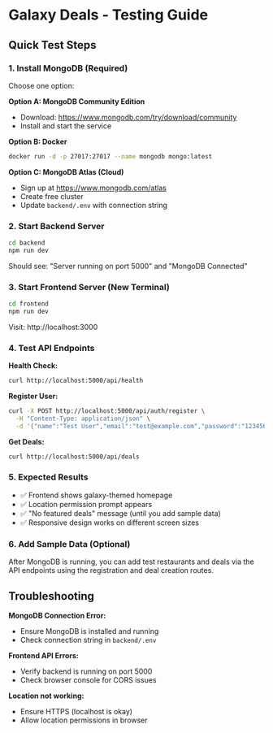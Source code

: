 # Galaxy Deals - Testing Guide

## Quick Test Steps

### 1. Install MongoDB (Required)
Choose one option:

**Option A: MongoDB Community Edition**
- Download: https://www.mongodb.com/try/download/community
- Install and start the service

**Option B: Docker**
```bash
docker run -d -p 27017:27017 --name mongodb mongo:latest
```

**Option C: MongoDB Atlas (Cloud)**
- Sign up at https://www.mongodb.com/atlas
- Create free cluster
- Update `backend/.env` with connection string

### 2. Start Backend Server
```bash
cd backend
npm run dev
```
Should see: "Server running on port 5000" and "MongoDB Connected"

### 3. Start Frontend Server (New Terminal)
```bash
cd frontend  
npm run dev
```
Visit: http://localhost:3000

### 4. Test API Endpoints

**Health Check:**
```bash
curl http://localhost:5000/api/health
```

**Register User:**
```bash
curl -X POST http://localhost:5000/api/auth/register \
  -H "Content-Type: application/json" \
  -d '{"name":"Test User","email":"test@example.com","password":"123456"}'
```

**Get Deals:**
```bash
curl http://localhost:5000/api/deals
```

### 5. Expected Results
- ✅ Frontend shows galaxy-themed homepage
- ✅ Location permission prompt appears
- ✅ "No featured deals" message (until you add sample data)
- ✅ Responsive design works on different screen sizes

### 6. Add Sample Data (Optional)
After MongoDB is running, you can add test restaurants and deals via the API endpoints using the registration and deal creation routes.

## Troubleshooting

**MongoDB Connection Error:**
- Ensure MongoDB is installed and running
- Check connection string in `backend/.env`

**Frontend API Errors:**
- Verify backend is running on port 5000
- Check browser console for CORS issues

**Location not working:**
- Ensure HTTPS (localhost is okay)
- Allow location permissions in browser